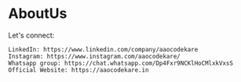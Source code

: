 # AboutUs

Let's connect:

    LinkedIn: https://www.linkedin.com/company/aaocodekare
    Instagram: https://www.instagram.com/aaocodekare/
    Whatsapp group: https://chat.whatsapp.com/Dp4Fxr9NCKlHoCMlxkVxsS
    Official Website: https://aaocodekare.in
